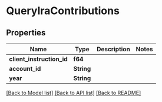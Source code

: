 # QueryIraContributions

## Properties

Name | Type | Description | Notes
------------ | ------------- | ------------- | -------------
**client_instruction_id** | **f64** |  |
**account_id** | **String** |  |
**year** | **String** |  |

[[Back to Model list]](../README.md#documentation-for-models) [[Back to API list]](../README.md#documentation-for-api-endpoints) [[Back to README]](../README.md)
